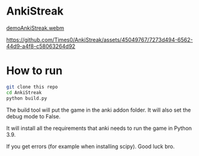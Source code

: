 # AnkiStreak

[demoAnkiStreak.webm](https://github.com/Times0/AnkiStreak/assets/45049767/ee002cde-0114-483c-9d73-aec44172f509)

https://github.com/Times0/AnkiStreak/assets/45049767/7273d494-6562-44d9-a4f8-c58063264d92



# How to run

```bash
git clone this repo
cd AnkiStreak
python build.py
```

The build tool will put the game in the anki addon folder.
It will also set the debug mode to False.

It will install all the requirements that anki needs to run the game in Python 3.9.

If you get errors (for example when installing scipy). Good luck bro.

